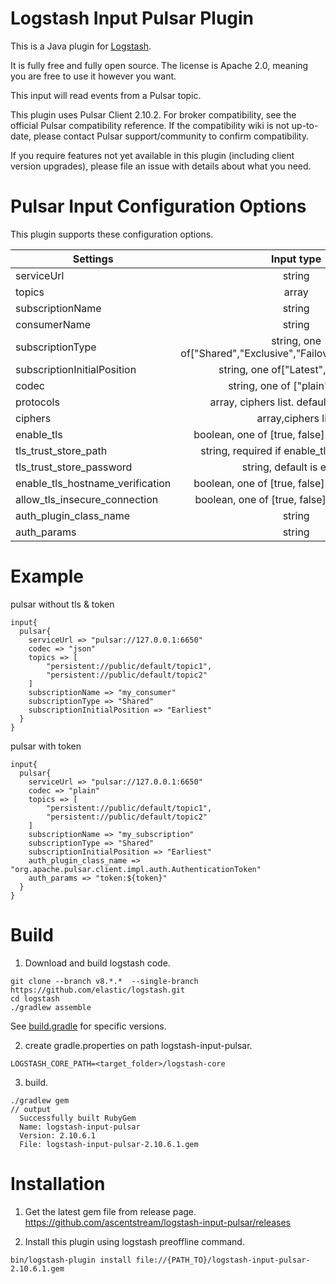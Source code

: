 # Logstash Input Pulsar Plugin

This is a Java plugin for [Logstash](https://github.com/elastic/logstash).

It is fully free and fully open source. The license is Apache 2.0, meaning you are free to use it however you want.

This input will read events from a Pulsar topic.

This plugin uses Pulsar Client 2.10.2. For broker compatibility, see the official Pulsar compatibility reference. If the compatibility wiki is not up-to-date, please contact Pulsar support/community to confirm compatibility.

If you require features not yet available in this plugin (including client version upgrades), please file an issue with details about what you need.

# Pulsar Input Configuration Options
This plugin supports these configuration options. 

| Settings                         |                          Input type                          |  Required |
|----------------------------------|:------------------------------------------------------------:|----------:|
| serviceUrl                       |                            string                            |       Yes |
| topics                           |                            array                             |       Yes |
| subscriptionName                 |                            string                            |       Yes |
| consumerName                     |                            string                            |       Yes |
| subscriptionType                 | string, one of["Shared","Exclusive","Failover","Key_shared"] |        No |
| subscriptionInitialPosition      |             string, one of["Latest","Earliest"]              |        No |
| codec                            |               string, one of ["plain","json"]                |        No |
| protocols                        |           array, ciphers list. default is TLSv1.2            |        No |
| ciphers                          |                      array,ciphers list                      |        No |
| enable_tls                       |       boolean, one of [true, false]. default is false        |        No |
| tls_trust_store_path             |        string, required if enable_tls is set to true         |        No |
| tls_trust_store_password         |                   string, default is empty                   |        No |
| enable_tls_hostname_verification |       boolean, one of [true, false]. default is false        |        No |
| allow_tls_insecure_connection    |        boolean, one of [true, false].default is false        |        No |
| auth_plugin_class_name           |                            string                            |        No |
| auth_params                      |                            string                            |        No |


# Example
pulsar without tls & token
```
input{
  pulsar{
    serviceUrl => "pulsar://127.0.0.1:6650"
    codec => "json"
    topics => [ 
        "persistent://public/default/topic1", 
        "persistent://public/default/topic2"
    ]
    subscriptionName => "my_consumer"
    subscriptionType => "Shared"
    subscriptionInitialPosition => "Earliest"
  }
}
```

pulsar with token
```
input{
  pulsar{
    serviceUrl => "pulsar://127.0.0.1:6650"
    codec => "plain"
    topics => [ 
        "persistent://public/default/topic1", 
        "persistent://public/default/topic2"
    ]
    subscriptionName => "my_subscription"
    subscriptionType => "Shared"
    subscriptionInitialPosition => "Earliest"
    auth_plugin_class_name => "org.apache.pulsar.client.impl.auth.AuthenticationToken"
    auth_params => "token:${token}"
  }
}
```

# Build
1. Download and build logstash code.
``` 
git clone --branch v8.*.*  --single-branch  https://github.com/elastic/logstash.git
cd logstash
./gradlew assemble
``` 
See [build.gradle](build.gradle) for specific versions.

2. create gradle.properties on  path logstash-input-pulsar.
``` 
LOGSTASH_CORE_PATH=<target_folder>/logstash-core
``` 
3. build.
``` 
./gradlew gem
// output
  Successfully built RubyGem
  Name: logstash-input-pulsar
  Version: 2.10.6.1
  File: logstash-input-pulsar-2.10.6.1.gem
``` 

# Installation

1. Get the latest gem file from release page.
https://github.com/ascentstream/logstash-input-pulsar/releases

2. Install this plugin using logstash preoffline command.

```
bin/logstash-plugin install file://{PATH_TO}/logstash-input-pulsar-2.10.6.1.gem
```
